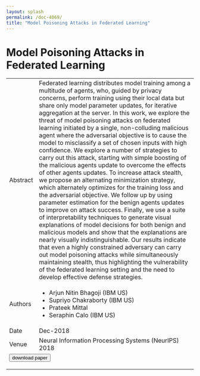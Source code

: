 ```yaml
---
layout: splash
permalink: /doc-4069/
title: "Model Poisoning Attacks in Federated Learning"
---
```


# Model Poisoning Attacks in Federated Learning

<table>
    <tbody>
    <tr>
        <td>Abstract</td>
        <td>Federated learning distributes model training among a multitude of agents, who, guided by privacy concerns, perform training using their local data but share only model parameter updates, for iterative aggregation at the server. In this work, we explore the threat of model poisoning attacks on federated learning initiated by a single, non-colluding malicious agent where the adversarial objective is to cause the model to misclassify a set of chosen inputs with high confidence. We explore a number of strategies to carry out this attack, starting with simple boosting of the malicious agents update to overcome the effects of other agents updates. To increase attack stealth, we propose an alternating minimization strategy, which alternately optimizes for the training loss and the adversarial objective. We follow up by using parameter estimation for the benign agents updates to improve on attack success. Finally, we use a suite of interpretability techniques to generate visual explanations of model decisions for both benign and malicious models and show that the explanations are nearly visually indistinguishable. Our results indicate that even a highly constrained adversary can carry out model poisoning attacks while simultaneously maintaining stealth, thus highlighting the vulnerability of the federated learning setting and the need to develop effective defense strategies.</td>
    </tr>
    <tr>
        <td>Authors</td>
        <td>
            <ul>
                <li>Arjun Nitin Bhagoji (IBM US)</li>
                <li>Supriyo Chakraborty (IBM US)</li>
                <li>Prateek Mittal</li>
                <li>Seraphin Calo (IBM US)</li>
            </ul>
        </td>
    </tr>
    <tr>
        <td>Date</td>
        <td>Dec-2018</td>
    </tr>
    <tr>
        <td>Venue</td>
        <td>Neural Information Processing Systems (NeurIPS) 2018</td>
    </tr>
        <tr>
            <td colspan="2">
                <form method="get" action="https://dais-ita.org/sites/default/files/main_secml_model_poison.pdf">
                    <button type="submit">download paper</button>
                </form>
            </td>
        </tr>
    </tbody>
</table>
